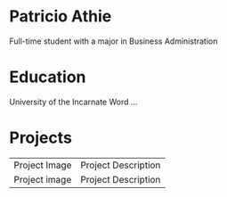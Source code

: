 # Patricio Athie
Full-time student with a major in Business Administration

# Education
University of the Incarnate Word
...

<h1> Projects </h1>
<table>
  <tr>
    <td> Project Image </td> <td> Project Description</td>
  </tr>

  <td> Project image</td> <td> Project Description</td>
  
</table>
